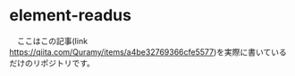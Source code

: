 # element-readus

　ここはこの記事(link https://qiita.com/Quramy/items/a4be32769366cfe5577)を実際に書いているだけのリポジトリです。

